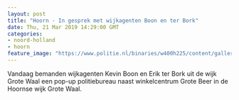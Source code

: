 ```yaml
---
layout: post
title: "Hoorn - In gesprek met wijkagenten Boon en ter Bork"
date: Thu, 21 Mar 2019 14:29:00 GMT
categories: 
- noord-holland 
- hoorn 
feature_image: "https://www.politie.nl/binaries/w400h225/content/gallery/politie/mijn-buurt/wijkprojecten/04---noord-holland/pop-up-bureau.jpg"
---
```


Vandaag bemanden wijkagenten Kevin Boon en Erik ter Bork uit de wijk Grote Waal een pop-up politiebureau naast winkelcentrum Grote Beer in de Hoornse wijk Grote Waal.
